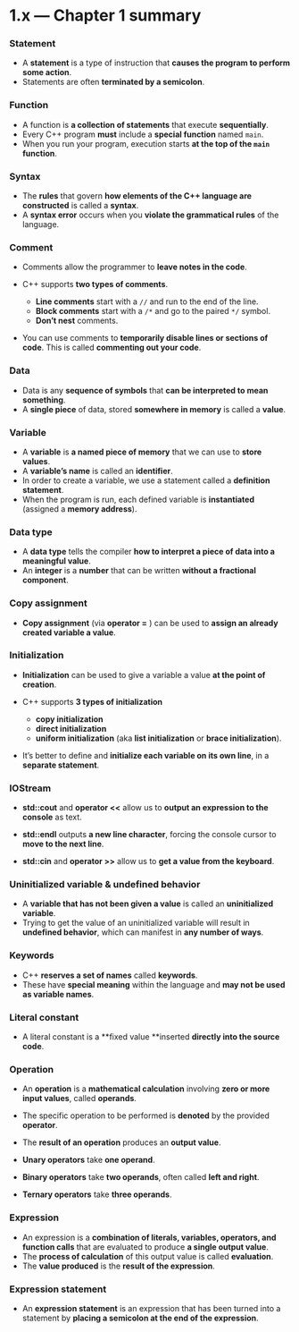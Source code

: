 # 1.x — Chapter 1 summary

### Statement

- A **statement** is a type of instruction that **causes the program to perform some action**. 
- Statements are often **terminated by a semicolon**.

### Function

- A function is **a collection of statements** that execute **sequentially**.
- Every C++ program **must** include a **special function** named `main`.
- When you run your program, execution starts **at the top of the `main` function**.

### Syntax

- The **rules** that govern **how elements of the C++ language are constructed** is called a **syntax**.
- A **syntax error** occurs when you **violate the grammatical rules** of the language.

### Comment

- Comments allow the programmer to **leave notes in the code**.
- C++ supports **two types of comments**.
  - **Line comments** start with a `//` and run to the end of the line.
  - **Block comments** start with a `/*` and go to the paired `*/` symbol.
  - **Don’t nest** comments.

- You can use comments to **temporarily disable lines or sections of code**. This is called **commenting out your code**.

### Data

- Data is any **sequence of symbols** that **can be interpreted to mean something**.
- A **single piece** of data, stored **somewhere in memory** is called a **value**.

### Variable

- A **variable** is **a named piece of memory** that we can use to **store values**.
- A **variable’s name** is called an **identifier**.
- In order to create a variable, we use a statement called a **definition statement**.
- When the program is run, each defined variable is **instantiated** (assigned a **memory address**).

### Data type

- A **data type** tells the compiler **how to interpret a piece of data into a meaningful value**.
- An **integer** is a **number** that can be written **without a fractional component**.

### Copy assignment

- **Copy assignment** (via **operator =** ) can be used to **assign an already created variable a value**.

### Initialization

- **Initialization** can be used to give a variable a value **at the point of creation**.
- C++ supports **3 types of initialization**
  - **copy initialization**
  - **direct initialization**
  - **uniform initialization** (aka **list initialization** or **brace initialization**).

- It’s better to define and **initialize each variable on its own line**, in a **separate statement**.

### IOStream

- **std::cout** and **operator <<** allow us to **output an expression to the console** as text.

- **std::endl** outputs **a new line character**, forcing the console cursor to **move to the next line**. 
- **std::cin** and **operator >>** allow us to **get a value from the keyboard**.

### Uninitialized variable & undefined behavior

- A **variable that has not been given a value** is called an **uninitialized variable**.
- Trying to get the value of an uninitialized variable will result in **undefined behavior**, which can manifest in **any number of ways**.

### Keywords

- C++ **reserves a set of names** called **keywords**.
- These have **special meaning** within the language and **may not be used as variable names**.

### Literal constant

- A literal constant is a **fixed value **inserted **directly into the source code**.

### Operation

- An **operation** is a **mathematical calculation** involving **zero or more input values**, called **operands**.
- The specific operation to be performed is **denoted** by the provided **operator**. 
- The **result of an operation** produces an **output value**.

- **Unary operators** take **one operand**.
- **Binary operators** take **two operands**, often called **left and right**.
- **Ternary operators** take **three operands**.

### Expression

- An expression is a **combination of literals, variables, operators, and function calls** that are evaluated to produce **a single output value**.
- The **process of calculation** of this output value is called **evaluation**.
- The **value produced** is the **result of the expression**.

### Expression statement

- An **expression statement** is an expression that has been turned into a statement by **placing a semicolon at the end of the expression**.